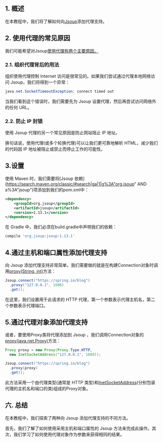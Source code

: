 ## 1. 概述

在本教程中，我们将了解如何向[Jsoup](https://www.baeldung.com/java-with-jsoup)添加代理支持。

## 2. 使用代理的常见原因

我们可能希望对Jsoup[使用代理有两个主要原因。](https://www.baeldung.com/java-connect-via-proxy-server)

### 2.1. 组织代理背后的用法

组织使用代理控制 Internet 访问是很常见的。如果我们尝试通过代理本地网络访问 Jsoup，我们将得到一个异常：

```java
java.net.SocketTimeoutException: connect timed out
```

当我们看到这个错误时，我们需要先为 Jsoup 设置代理，然后再尝试访问网络外的任何 URL。

### 2.2. 防止 IP 封锁

使用 Jsoup 代理的另一个常见原因是防止网站阻止 IP 地址。

换句话说，使用代理(或多个轮换代理)可以让我们更可靠地解析 HTML，减少我们的代码因 IP 地址被阻止或禁止而停止工作的可能性。

## 3.设置

使用 Maven 时，我们需要将[Jsoup 依赖](https://search.maven.org/classic/#search|ga|1|g%3A"org.jsoup" AND a%3A"jsoup")项添加到我们的pom.xml中：

```xml
<dependency>
    <groupId>org.jsoup</groupId>
    <artifactId>jsoup</artifactId>
    <version>1.13.1</version>
</dependency>
```

在 Gradle 中，我们必须在build.gradle中声明我们的依赖：

```groovy
compile 'org.jsoup:jsoup:1.13.1'
```

## 4.通过主机和端口属性添加代理支持

向 Jsoup 添加代理支持非常简单。我们需要做的就是在构建Connection对象时调用[proxy(String, int)](https://jsoup.org/apidocs/org/jsoup/Connection.html#proxy(java.lang.String,int))方法：

```java
Jsoup.connect("https://spring.io/blog")
  .proxy("127.0.0.1", 1080)
  .get();
```

在这里，我们设置用于此请求的 HTTP 代理，第一个参数表示代理主机名，第二个参数表示代理端口。

## 5.通过代理对象添加代理支持

或者，要使用Proxy类将代理添加到 Jsoup ，我们调用Connection对象的[proxy(java.net.Proxy)](https://jsoup.org/apidocs/org/jsoup/Connection.html#proxy(java.net.Proxy))方法：

```java
Proxy proxy = new Proxy(Proxy.Type.HTTP, 
  new InetSocketAddress("127.0.0.1", 1080));

Jsoup.connect("https://spring.io/blog")
  .proxy(proxy)
  .get();
```

此方法采用一个由代理类型(通常是 HTTP 类型)和[InetSocketAddress](https://docs.oracle.com/en/java/javase/11/docs/api/java.base/java/net/InetSocketAddress.html)(分别包装代理的主机名和端口的类)组成的Proxy对象。

## 六. 总结

在本教程中，我们探索了两种向 Jsoup 添加代理支持的不同方法。

首先，我们了解了如何使用采用主机和端口属性的 Jsoup 方法来完成此操作。其次，我们学习了如何使用代理对象作为参数来获得相同的结果。